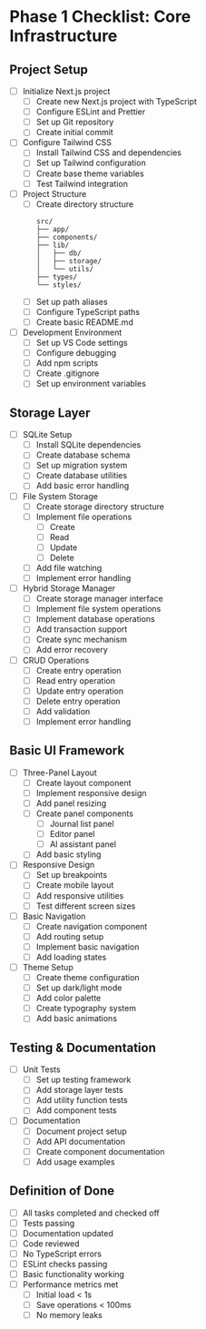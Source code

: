 # Phase 1 Checklist: Core Infrastructure

## Project Setup
- [ ] Initialize Next.js project
  - [ ] Create new Next.js project with TypeScript
  - [ ] Configure ESLint and Prettier
  - [ ] Set up Git repository
  - [ ] Create initial commit

- [ ] Configure Tailwind CSS
  - [ ] Install Tailwind CSS and dependencies
  - [ ] Set up Tailwind configuration
  - [ ] Create base theme variables
  - [ ] Test Tailwind integration

- [ ] Project Structure
  - [ ] Create directory structure
    ```
    src/
    ├── app/
    ├── components/
    ├── lib/
    │   ├── db/
    │   ├── storage/
    │   └── utils/
    ├── types/
    └── styles/
    ```
  - [ ] Set up path aliases
  - [ ] Configure TypeScript paths
  - [ ] Create basic README.md

- [ ] Development Environment
  - [ ] Set up VS Code settings
  - [ ] Configure debugging
  - [ ] Add npm scripts
  - [ ] Create .gitignore
  - [ ] Set up environment variables

## Storage Layer
- [ ] SQLite Setup
  - [ ] Install SQLite dependencies
  - [ ] Create database schema
  - [ ] Set up migration system
  - [ ] Create database utilities
  - [ ] Add basic error handling

- [ ] File System Storage
  - [ ] Create storage directory structure
  - [ ] Implement file operations
    - [ ] Create
    - [ ] Read
    - [ ] Update
    - [ ] Delete
  - [ ] Add file watching
  - [ ] Implement error handling

- [ ] Hybrid Storage Manager
  - [ ] Create storage manager interface
  - [ ] Implement file system operations
  - [ ] Implement database operations
  - [ ] Add transaction support
  - [ ] Create sync mechanism
  - [ ] Add error recovery

- [ ] CRUD Operations
  - [ ] Create entry operation
  - [ ] Read entry operation
  - [ ] Update entry operation
  - [ ] Delete entry operation
  - [ ] Add validation
  - [ ] Implement error handling

## Basic UI Framework
- [ ] Three-Panel Layout
  - [ ] Create layout component
  - [ ] Implement responsive design
  - [ ] Add panel resizing
  - [ ] Create panel components
    - [ ] Journal list panel
    - [ ] Editor panel
    - [ ] AI assistant panel
  - [ ] Add basic styling

- [ ] Responsive Design
  - [ ] Set up breakpoints
  - [ ] Create mobile layout
  - [ ] Add responsive utilities
  - [ ] Test different screen sizes

- [ ] Basic Navigation
  - [ ] Create navigation component
  - [ ] Add routing setup
  - [ ] Implement basic navigation
  - [ ] Add loading states

- [ ] Theme Setup
  - [ ] Create theme configuration
  - [ ] Set up dark/light mode
  - [ ] Add color palette
  - [ ] Create typography system
  - [ ] Add basic animations

## Testing & Documentation
- [ ] Unit Tests
  - [ ] Set up testing framework
  - [ ] Add storage layer tests
  - [ ] Add utility function tests
  - [ ] Add component tests

- [ ] Documentation
  - [ ] Document project setup
  - [ ] Add API documentation
  - [ ] Create component documentation
  - [ ] Add usage examples

## Definition of Done
- [ ] All tasks completed and checked off
- [ ] Tests passing
- [ ] Documentation updated
- [ ] Code reviewed
- [ ] No TypeScript errors
- [ ] ESLint checks passing
- [ ] Basic functionality working
- [ ] Performance metrics met
  - [ ] Initial load < 1s
  - [ ] Save operations < 100ms
  - [ ] No memory leaks 